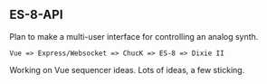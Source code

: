 ES-8-API
--------

Plan to make a multi-user interface for controlling an analog synth.

	Vue => Express/Websocket => ChucK => ES-8 => Dixie II

Working on Vue sequencer ideas. Lots of ideas, a few sticking.

